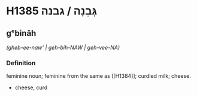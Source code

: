 # H1385 גְּבִנָה / גבנה

## gᵉbinâh

_(gheb-ee-naw' | ɡeh-bih-NAW | ɡeh-vee-NA)_

### Definition

feminine noun; feminine from the same as [[H1384]]; curdled milk; cheese.

- cheese, curd

